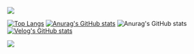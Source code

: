 <img src="https://capsule-render.vercel.app/api?type=waving&color=auto&height=200&section=header&text=andan github!&fontSize=90" />

[![Top Langs](https://github-readme-stats.vercel.app/api/top-langs/?username=andan1)](https://github.com/anuraghazra/github-readme-stats)
[![Anurag's GitHub stats](https://github-readme-stats.vercel.app/api?username=andan1)](https://github.com/anuraghazra/github-readme-stats)
![Anurag's GitHub stats](https://github-readme-stats.vercel.app/api?username=andan1&hide=contribs,prs&show_icons=true&theme=테마)
[![Velog's GitHub stats](https://velog-readme-stats.vercel.app/api?name=andan)](https://velog.io/@andan)

<img src="https://capsule-render.vercel.app/api?type=모양&color=색상코드&height=높이&section=footer&text=텍스트&fontSize=텍스트크기" />
